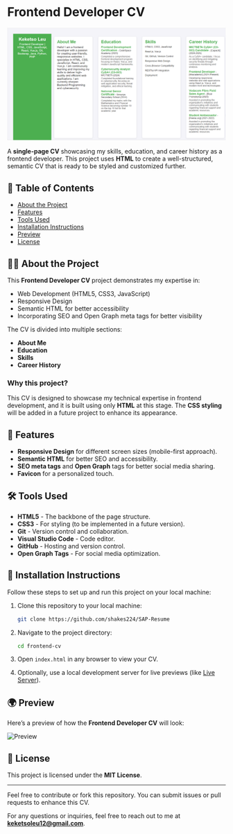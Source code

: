 # Frontend Developer CV

![Project Banner](./src/images/Banner.png)

A **single-page CV** showcasing my skills, education, and career history as a frontend developer. This project uses **HTML** to create a well-structured, semantic CV that is ready to be styled and customized further.

## 🚀 Table of Contents
- [About the Project](#about-the-project)
- [Features](#features)
- [Tools Used](#tools-used)
- [Installation Instructions](#installation-instructions)
- [Preview](#preview)
- [License](#license)

## 🧑‍💻 About the Project

This **Frontend Developer CV** project demonstrates my expertise in:
- Web Development (HTML5, CSS3, JavaScript)
- Responsive Design
- Semantic HTML for better accessibility
- Incorporating SEO and Open Graph meta tags for better visibility

The CV is divided into multiple sections:
- **About Me**
- **Education**
- **Skills**
- **Career History**

### Why this project?
This CV is designed to showcase my technical expertise in frontend development, and it is built using only **HTML** at this stage. The **CSS styling** will be added in a future project to enhance its appearance.

## 🎨 Features

- **Responsive Design** for different screen sizes (mobile-first approach).
- **Semantic HTML** for better SEO and accessibility.
- **SEO meta tags** and **Open Graph** tags for better social media sharing.
- **Favicon** for a personalized touch.

## 🛠️ Tools Used

- **HTML5** - The backbone of the page structure.
- **CSS3** - For styling (to be implemented in a future version).
- **Git** - Version control and collaboration.
- **Visual Studio Code** - Code editor.
- **GitHub** - Hosting and version control.
- **Open Graph Tags** - For social media optimization.

## 🔧 Installation Instructions

Follow these steps to set up and run this project on your local machine:

1. Clone this repository to your local machine:
    ```bash
    git clone https://github.com/shakes224/SAP-Resume
    ```

2. Navigate to the project directory:
    ```bash
    cd frontend-cv
    ```

3. Open `index.html` in any browser to view your CV.

4. Optionally, use a local development server for live previews (like [Live Server](https://marketplace.visualstudio.com/items?itemName=ritwickdey.LiveServer)).

## 🌍 Preview

Here’s a preview of how the **Frontend Developer CV** will look:

![Preview](https://via.placeholder.com/800x600.png?text=CV+Preview)

## 📜 License

This project is licensed under the **MIT License**.

---

Feel free to contribute or fork this repository. You can submit issues or pull requests to enhance this CV. 

For any questions or inquiries, feel free to reach out to me at **keketsoleu12@gmail.com**.
